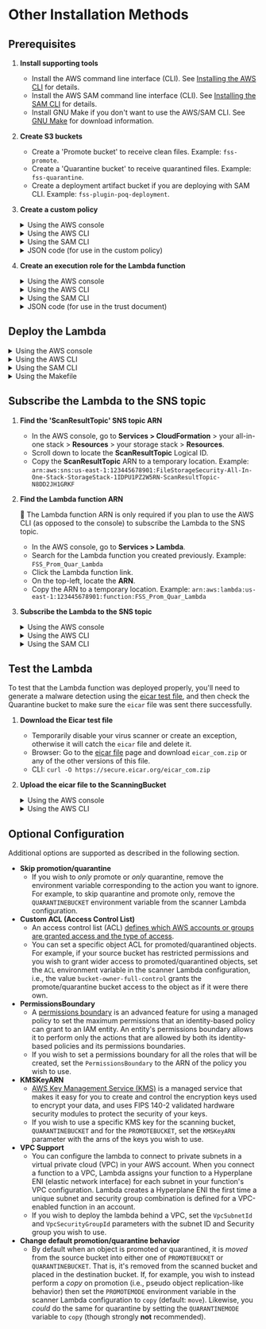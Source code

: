 # Other Installation Methods

## Prerequisites

1. **Install supporting tools**
    - Install the AWS command line interface (CLI). See [Installing the AWS CLI](https://docs.aws.amazon.com/cli/latest/userguide/cli-chap-install.html) for details.
    - Install the AWS SAM command line interface (CLI). See [Installing the SAM CLI](https://docs.aws.amazon.com/serverless-application-model/latest/developerguide/serverless-sam-cli-install.html) for details.
    - Install GNU Make if you don't want to use the AWS/SAM CLI. See [GNU Make](https://www.gnu.org/software/make/) for download information.
2. **Create S3 buckets**
    - Create a 'Promote bucket' to receive clean files. Example: `fss-promote`.
    - Create a 'Quarantine bucket' to receive quarantined files. Example: `fss-quarantine`.
    - Create a deployment artifact bucket if you are deploying with SAM CLI. Example: `fss-plugin-poq-deployment`.
3. **Create a custom policy**

    <details>
    <summary>Using the AWS console</summary>

    1. Go to **Services > IAM**.
    2. On the left, click **Policies**.
    3. In the main pane, click **Create policy**.
    4. Click the **JSON** tab.
    5. Paste the [JSON code below](#JSON) into the text box, making sure to replace the variables in the JSON code with your own values. Variables are described following the code.
    6. Click **Review policy**.
    7. On the **Review policy** page:
        - In the **Name** field, enter a name. Example: `FSS_Lambda_Policy`.
        - Click **Create policy**.
    8. Take note of the **Policy Name**.
    </details>

    <details>
    <summary>Using the AWS CLI</summary>

    1. Paste the [JSON code below](#JSON) into a file called `fss-trust-policy.json` (or another name) making sure to replace the variables in the JSON code with your own values. Variables are described following the code.
    2. In a shell program such as bash or Windows Powershell, enter the following AWS CLI command to create the policy:

        `aws iam create-policy --policy-name <YOUR_FSS_LAMBDA_POLICY> --policy-document file://fss-trust-policy.json`

        where `<YOUR_FSS_LAMBDA_POLICY>` is replaced with the name you want to give to the custom policy. Example: `FSS_Lambda_Policy`.
    3. In the output, take note of the custom policy's ARN. Example: `arn:aws:iam::0123456789012:policy/FSS_Lambda_Policy`
    </details>

    <details>
    <summary>Using the SAM CLI</summary>
    You can skip this step with SAM CLI.
    </details>

    <details>
    <summary><a name="JSON">JSON code (for use in the custom policy)</a></summary>

    ```json
    {
        "Version": "2012-10-17",
        "Statement": [
        {
                "Sid": "CopyFromScanningBucket",
                "Effect": "Allow",
                "Action": [
                    "s3:GetObject",
                    "s3:DeleteObject",
                    "s3:GetObjectTagging"
                ],
                "Resource": "arn:aws:s3:::<YOUR_BUCKET_TO_SCAN>/*"
            },
            {
                "Sid": "CopyToPromoteOrQuarantineBucket",
                "Effect": "Allow",
                "Action": [
                    "s3:PutObject",
                    "s3:PutObjectTagging",
                    "s3:PutObjectAcl"
                ],
                "Resource": [
                    "arn:aws:s3:::<YOUR_QUARANTINE_BUCKET>/*",
                    "arn:aws:s3:::<YOUR_PROMOTE_BUCKET>/*"
                ]
            }
        ]
    }
    ```

    - where:
        - `<YOUR_BUCKET_TO_SCAN>` is replaced with your scanning bucket name. You can find this name in AWS > **CloudFormation** > your all-in-one stack > **Resources** > your storage stack > **Outputs > ScanningBucket**.
        - `<YOUR_QUARANTINE_BUCKET>` is replaced with your Quarantine bucket name.
        - `<YOUR_PROMOTE_BUCKET>` is replaced with your Promote bucket name.
    </details>

4. **Create an execution role for the Lambda function**

    <details>
    <summary>Using the AWS console</summary>

    1. Go to **Services > IAM**.
    2. Click **Roles** on the left.
    3. In the main pane, click **Create role**.
    4. Under **Select type of trusted entity**:
        - Select the **AWS service** box.
        - Click the  **Lambda** service from the list.
        - Click **Next: Permissions**.
    5. In the search box:
        - Search for `AWSLambdaBasicExecutionRole`.
        - Select its check box.
        - Search for `<YOUR_FSS_LAMBDA_POLICY>` which you created earlier. Example: `FSS_Lambda_Policy`
        - Select its check box in the list.
        - You now have two policies selected.
        - Click **Next: Tags**.
        - (Optional) Enter tags.
        - Click **Next: Review**.
    6. On the **Review** page:
        - In the **Role name** field, enter a name. Example: `FSS_Lambda_Role`.
        - Make sure that two policies are listed.
        - Click **Create role**.
    </details>

   <details>
   <summary>Using the AWS CLI</summary>

    1. Paste the [JSON code below](#JSON_trust-doc) into a file called `trust.json` (or another name).
    2. Enter the following AWS CLI command to create the role:

        `aws iam create-role --role-name <YOUR_FSS_LAMBDA_ROLE> --assume-role-policy-document file://trust.json`

        where `<YOUR_FSS_LAMBDA_ROLE>` is replaced with the name you want to give to the role. Example: `FSS_Lambda_Role`.
    3. Attach the `AWSLambdaBasicExecutionRole` managed policy to the role:

        `aws iam attach-role-policy --role-name FSS_Lambda_Role --policy-arn arn:aws:iam::aws:policy/service-role/AWSLambdaBasicExecutionRole`

    4. Attach the custom policy to the role:

        `aws iam attach-role-policy --role-name FSS_Lambda_Role --policy-arn <YOUR_FSS_LAMBDA_POLICY_ARN>`

        where `<YOUR_FSS_POLICY_ARN>` is replaced with the File Storage Security custom policy's ARN that you noted earlier. Example: `arn:aws:iam::0123456789012:policy/FSS_Lambda_Policy`.
    </details>

    <details>
    <summary>Using the SAM CLI</summary>
    You can skip this step with SAM CLI.
    </details>

    <details>
    <summary><a name="JSON_trust-doc">JSON code (for use in the trust document)</a></summary>

    ```json
    {
        "Version": "2012-10-17",
        "Statement": [
            {
                "Effect": "Allow",
                "Principal": {
                    "Service": "lambda.amazonaws.com"
                },
                "Action": "sts:AssumeRole"
            }
        ]
    }
    ```

    </details>

## Deploy the Lambda

<details>
<summary>Using the AWS console</summary>

1. **Create an empty function**
    - Go to **Services > Lambda**.
    - Click **Create function**.
    - Select the **Author from scratch** box.
    - In the **Function name** field, enter a name. Example: `FSS_Prom_Quar_Lambda`.
    - From the **Runtime** drop-down list, select **Python 3.12**.
    - Under **Permissions**, expand **Choose or create an execution role**.
    - Select **Use an existing role**.
    - In the drop-down list, select the execution role you created earlier. Example: `FSS_Lambda_Role`.
    - Click **Create function** and leave the page open.
2. **Add function code**
    - Download the 'Promote or Quarantine' [handler.py file from GitHub](https://github.com/trendmicro/cloudone-filestorage-plugins/blob/master/post-scan-actions/aws-python-promote-or-quarantine/handler.py).
    - On the AWS console page you left open, in the **Function code** section, remove the sample Lambda function code and paste the code from `handler.py`.
    - Click **Deploy** and leave the page open.
3. **Add environment variables**
    - Scroll to the **Environment variables** section.
    - Click **Edit** (on the right).
    - Click **Add environment variable**
        - In the **Key** field, enter `PROMOTEBUCKET`
        - In the **Value** field, enter `<YOUR_PROMOTE_BUCKET>`
    - Again, click **Add environment variable**
        - In the **Key** field, enter `QUARANTINEBUCKET`
        - In the **Value** field, enter `<YOUR_QUARANTINE_BUCKET>` . Example: `fss-quarantine`
    - Click **Save** to save both variables.
4. **Adjust timeout**
    - Scroll to the **Basic settings** section.
    - Click **Edit** (on the right).
    - Set the **Timeout** to 30.
    - Click **Save** to save settings.

</details>

<details>
<summary>Using the AWS CLI</summary>

1. Download the 'Promote or Quarantine' [handler.py file from GitHub](https://github.com/trendmicro/cloudone-filestorage-plugins/blob/master/post-scan-actions/aws-python-promote-or-quarantine/handler.py).
2. In a shell program, create a deployment package:

    `zip zip/<YOUR_ZIP_NAME>.zip handler.py`

    where `<YOUR_ZIP_NAME>` is replaced with the name you want to give your Lambda function. Example: `promote-or-quarantine`.
3. Create the Lambda function, using backslashes (`\`) to separate the lines, as shown below:

    ```bash
    aws lambda create-function --function-name <YOUR_FSS_FUNC_NAME> \
    --role <YOUR_FSS_LAMBDA_ROLE> \
    --runtime python3.12 \
    --timeout 30 \
    --memory-size 512 \
    --handler handler.lambda_handler \
    --zip-file fileb://zip/<YOUR_ZIP_NAME>.zip \
    --environment Variables=\{PROMOTEBUCKET=<YOUR_PROMOTE_BUCKET>,QUARANTINEBUCKET=<YOUR_QUARANTINE_BUCKET>\}
    ```

- where:
    - `<YOUR_FSS_FUNC_NAME>` is replaced with the name you want to give your Lambda function. Example: `FSS_Prom_Quar_Lambda`.
    - `<YOUR_FSS_LAMBDA_ROLE>` is replaced with the ARN of the role you previously created for the Lambda function. You can find the ARN in the AWS console under **Services > IAM > Roles** > your role > **Role ARN** field (at the top). Example: `arn:aws:iam::012345678901:role/FSS_Lambda_Role`.
    - `<YOUR_ZIP_NAME>` is replaced with the name of the ZIP file you created earlier. Example: `promote-or-quarantine`
    - `<YOUR_PROMOTE_BUCKET>` is replaced with the name of your 'Promote bucket' as it appears in S3.
    - `<YOUR_QUARANTINE_BUCKET>` is replaced with the name of your 'Quarantine bucket' as it appears in S3.

</details>

<details>
<summary>Using the SAM CLI</summary>

1. Clone this repository.
2. [Find the 'ScanResultTopic' SNS topic ARN](#subscribe-the-lambda-to-the-sns-topic)
3. Run `sam deploy` with the your parameters.

    ```bash
    cd post-scan-actions/aws-python-promote-or-quarantine
    sam deploy \
        --s3-bucket <YOUR_DEPLOYMENT_ARTIFACT_BUCKET> \
        --stack-name <YOUR_STACK_NAME> \
        --parameter-overrides \
            PromoteBucketName=<YOUR_PROMOTE_BUCKET> \
            PromoteMode=move \
            QuarantineBucketName=<YOUR_QUARANTINE_BUCKET> \
            QuarantineMode=move \
            ACL=bucket-owner-full-control \
            ScanResultTopicARN=<YOUR_SCAN_RESULT_TOPIC> \
            ScanningBucketName=<YOUR_SCANNING_BUCKET> \
        --capabilities CAPABILITY_IAM
    ```

</details>

<details>
<summary>Using the Makefile</summary>

1. Download the 'Promote or Quarantine' [Makefile from GitHub](https://github.com/trendmicro/cloudone-filestorage-plugins/blob/master/post-scan-actions/aws-python-promote-or-quarantine/Makefile).
2. In a shell program, enter the following GNU Make command, using backslashes (`\`) to separate lines, as shown below:

    ```bash
    FUNCTION_NAME=<YOUR_FSS_FUNC_NAME> ROLE_ARN=<YOUR_FSS_ROLE_ARN> \
    PROMOTE_BUCKET=<YOUR_PROMOTE_BUCKET> QUARANTINE_BUCKET=<YOUR_QUARANTINE_BUCKET> \
    make create-function
    ```

- where:
    - `<YOUR_FSS_FUNC_NAME>` is replaced with the name you want to give your Lambda function. Example: `FSS_Prom_Quar_Lambda`.
    - `<YOUR_FSS_ROLE_ARN>` is replaced with the ARN of the role you previously created for the Lambda function. You can find the ARN in the AWS console under **Services > IAM > Roles** > your role > **Role ARN** field (at the top). Example: `arn:aws:iam::012345678901:role/FSS_Lambda_Role`.
    - `<YOUR_PROMOTE_BUCKET>` is replaced with the name of your 'Promote bucket' as it appears in S3.
    - `<YOUR_QUARANTINE_BUCKET>` is replaced with the name of your 'Quarantine bucket' as it appears in S3.

</details>

## Subscribe the Lambda to the SNS topic

1. **Find the 'ScanResultTopic' SNS topic ARN**
    - In the AWS console, go to **Services > CloudFormation** > your all-in-one stack > **Resources** > your storage stack > **Resources**.
    - Scroll down to locate the  **ScanResultTopic** Logical ID.
    - Copy the **ScanResultTopic** ARN to a temporary location. Example: `arn:aws:sns:us-east-1:123445678901:FileStorageSecurity-All-In-One-Stack-StorageStack-1IDPU1PZ2W5RN-ScanResultTopic-N8DD2JH1GRKF`
2. **Find the Lambda function ARN**

    📌 The Lambda function ARN is only required if you plan to use the AWS CLI (as opposed to the console) to subscribe the Lambda to the SNS topic.
    - In the AWS console, go to **Services > Lambda**.
    - Search for the Lambda function you created previously. Example: `FSS_Prom_Quar_Lambda`
    - Click the Lambda function link.
    - On the top-left, locate the **ARN**.
    - Copy the ARN to a temporary location. Example: `arn:aws:lambda:us-east-1:123445678901:function:FSS_Prom_Quar_Lambda`
3. **Subscribe the Lambda to the SNS topic**

    <details>
    <summary>Using the AWS console</summary>

    1. Go to **Services > Lambda**.
    2. Search for the Lambda function you created previously. Example: `FSS_Prom_Quar_Lambda`
    3. Click the link to your Lambda function to view its details.
    4. Click **Add trigger** on the left.
    5. From the **Trigger configuration** list, select **SNS**.
    6. In the **SNS topic** field, enter the SNS topic ARN you found earlier.
    7. Click **Add**. Your Lambda is now subscribed to the SNS topic.

    </details>

    <details>
    <summary>Using the AWS CLI</summary>

    - Grant the Lambda function permissions to attach a trigger via AWS CLI command:

        ```bash
        aws lambda add-permission --function-name <YOUR_FSS_FUNC_NAME> \
        --source-arn <SNS_TOPIC_ARN> \
        --statement-id <YOUR_FSS_FUNC_NAME> --action "lambda:InvokeFunction" \
        --principal sns.amazonaws.com
        ```

    - Enter the following AWS CLI command to subscribe your Lambda function to the SNS topic:

        `aws sns subscribe --topic-arn <SNS_Topic_ARN> --notification-endpoint <YOUR_LAMBDA_FUNCTION_ARN> --protocol lambda`
    - where:
        - `<SNS_TOPIC_ARN>` is replaced with the SNS topic ARN you found earlier.
        - `<YOUR_LAMBDA_FUNCTION_ARN>` is replaced with the Lambda function ARN you found earlier.
    </details>

    <details>
    <summary>Using the SAM CLI</summary>
    You can skip this step with SAM CLI.
    </details>

## Test the Lambda

To test that the Lambda function was deployed properly, you'll need to generate a malware detection using the [eicar test file](https://secure.eicar.org/eicar.com "A file used for testing anti-malware scanners."), and then check the Quarantine bucket to make sure the `eicar` file was sent there successfully.

1. **Download the Eicar test file**
   - Temporarily disable your virus scanner or create an exception, otherwise it will catch the `eicar` file and delete it.
   - Browser: Go to the [eicar file](https://secure.eicar.org/eicar.com) page and download `eicar_com.zip` or any of the other versions of this file.
   - CLI: `curl -O https://secure.eicar.org/eicar_com.zip`
2. **Upload the eicar file to the ScanningBucket**

    <details>
    <summary>Using the AWS console</summary>

    1. Go to **CloudFormation > Stacks** > your all-in-one stack > your nested storage stack.
    2. In the main pane, click the **Outputs** tab and then copy the **ScanningBucket** string. Search the string in Amazon S3 console to find your ScanningBucket.
    3. Click **Upload** and upload `eicar_com.zip`. File Storage Security scans the file and detects malware.
    4. Still in S3, go to your Quarantine bucket and make sure that `eicar.zip` file is present.
    5. Go back to your ScanningBucket and make sure the `eicar.zip` is no longer there.

    📌 It can take 15-30 seconds or more for the 'move' operation to complete, and during this time, you may see the file in both buckets.
    </details>

    <details>
    <summary>Using the AWS CLI</summary>

    - Enter the folowing AWS CLI command to upload the Eicar test file to the scanning bucket:

        `aws s3 cp eicar_com.zip s3://<YOUR_SCANNING_BUCKET>`
    - where:
        - `<YOUR_SCANNING_BUCKET>` is replaced with the ScanningBucket name.

    **NOTE:** It can take about 15-30 seconds or more for the file to move.
    </details>

## Optional Configuration

Additional options are supported as described in the following section.

- **Skip promotion/quarantine**
    - If you wish to _only_ promote or _only_ quarantine, remove the environment variable corresponding to the action you want to ignore. For example, to skip quarantine and promote only, remove the `QUARANTINEBUCKET` environment variable from the scanner Lambda configuration.
- **Custom ACL (Access Control List)**
    - An access control list (ACL) [defines which AWS accounts or groups are granted access and the type of access](https://docs.aws.amazon.com/AmazonS3/latest/userguide/acl_overview.html).
    - You can set a specific object ACL for promoted/quarantined objects. For example, if your source bucket has restricted permissions and you wish to grant wider access to promoted/quarantined objects, set the `ACL` environment variable in the scanner Lambda configuration, i.e., the value `bucket-owner-full-control` grants the promote/quarantine bucket access to the object as if it were there own.
- **PermissionsBoundary**
    - A [permissions boundary](https://docs.aws.amazon.com/IAM/latest/UserGuide/access_policies_boundaries.html) is an advanced feature for using a managed policy to set the maximum permissions that an identity-based policy can grant to an IAM entity. An entity's permissions boundary allows it to perform only the actions that are allowed by both its identity-based policies and its permissions boundaries.
    - If you wish to set a permissions boundary for all the roles that will be created, set the `PermissionsBoundary` to the ARN of the policy you wish to use.
- **KMSKeyARN**
    - [AWS Key Management Service (KMS)](https://aws.amazon.com/kms/) is a managed service that makes it easy for you to create and control the encryption keys used to encrypt your data, and uses FIPS 140-2 validated hardware security modules to protect the security of your keys.
    - If you wish to use a specific KMS key for the scanning bucket, `QUARANTINEBUCKET` and for the `PROMOTEBUCKET`, set the `KMSKeyARN` parameter with the arns of the keys you wish to use.
- **VPC Support**
    - You can configure the lambda to connect to private subnets in a virtual private cloud (VPC) in your AWS account. When you connect a function to a VPC, Lambda assigns your function to a Hyperplane ENI (elastic network interface) for each subnet in your function's VPC configuration. Lambda creates a Hyperplane ENI the first time a unique subnet and security group combination is defined for a VPC-enabled function in an account.
    - If you wish to deploy the lambda behind a VPC, set the `VpcSubnetId` and `VpcSecurityGroupId` parameters with the subnet ID and Security group you wish to use.
- **Change default promotion/quarantine behavior**
    - By default when an object is promoted or quarantined, it is _moved_ from the source bucket into either one of `PROMOTEBUCKET` or `QUARANTINEBUCKET`. That is, it's removed from the scanned bucket and placed in the destination bucket. If, for example, you wish to instead perform a _copy_ on promotion (i.e., pseudo object replication-like behavior) then set the `PROMOTEMODE` environment variable in the scanner Lambda configuration to `copy` (default: `move`). Likewise, you _could_ do the same for quarantine by setting the `QUARANTINEMODE` variable to `copy` (though strongly **not** recommended).
